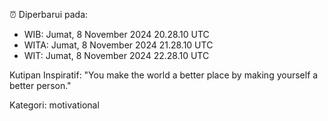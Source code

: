⏰ Diperbarui pada:
- WIB: Jumat, 8 November 2024 20.28.10 UTC
- WITA: Jumat, 8 November 2024 21.28.10 UTC
- WIT: Jumat, 8 November 2024 22.28.10 UTC

Kutipan Inspiratif:
"You make the world a better place by making yourself a better person."


Kategori: motivational

